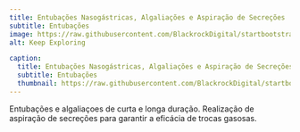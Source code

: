```yaml
---
title: Entubações Nasogástricas, Algaliações e Aspiração de Secreções
subtitle: Entubações
image: https://raw.githubusercontent.com/BlackrockDigital/startbootstrap-agency/master/src/assets/img/portfolio/02-full.jpg
alt: Keep Exploring

caption:
  title: Entubações Nasogástricas, Algaliações e Aspiração de Secreções
  subtitle: Entubações
  thumbnail: https://raw.githubusercontent.com/BlackrockDigital/startbootstrap-agency/master/src/assets/img/portfolio/02-thumbnail.jpg
---
```

Entubações e algaliaçoes de curta e longa duração.
Realização de aspiração de secreções para garantir a eficácia de trocas gasosas.

<!-- {:.list-inline} -->
<!-- - Date: January 2017 -->
<!-- - Client: Explore -->
<!-- - Category: Graphic Design -->

